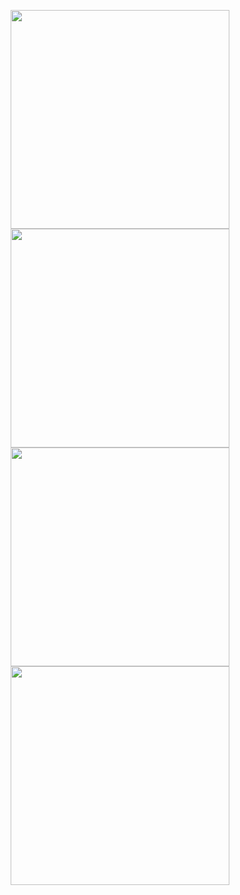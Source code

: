 <p align = "center">
  <img src="assets/knot.gif" width="350" height="350"/>
  <img src="assets/needle.gif" width="350" height="350"/>
  <img src="assets/suturing.gif" width="350" height="350"/>
  <img src="assets/peg.gif" width="350" height="350"/>
</p>